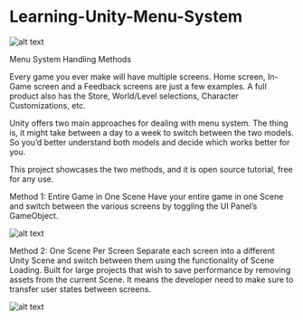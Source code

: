 # Learning-Unity-Menu-System

![alt text](https://raw.githubusercontent.com/shacharoz/Learning-Unity-Menu-System/master/Builds/intro.png)

Menu System Handling Methods

Every game you ever make will have multiple screens. Home screen, In-Game screen and a Feedback screens are just a few examples. A full product also has the Store, World/Level selections, Character Customizations, etc.

Unity offers two main approaches for dealing with menu system. The thing is, it might take between a day to a week to switch between the two models. So you’d better understand both models and decide which works better for you.

This project showcases the two methods, and it is open source tutorial, free for any use.

Method 1: Entire Game in One Scene
Have your entire game in one Scene and switch between the various screens by toggling the UI Panel’s GameObject.

![alt text](https://raw.githubusercontent.com/shacharoz/Learning-Unity-Menu-System/master/Builds/one-scene.png)

Method 2: One Scene Per Screen
Separate each screen into a different Unity Scene and switch between them using the functionality of Scene Loading. 
Built for large projects that wish to save performance by removing assets from the current Scene. 
It means the developer need to make sure to transfer user states between screens.

![alt text](https://raw.githubusercontent.com/shacharoz/Learning-Unity-Menu-System/master/Builds/scene-per-screen.png)
